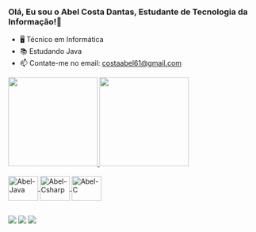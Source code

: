 ### Olá, Eu sou o Abel Costa Dantas, Estudante de Tecnologia da Informação!👋
- 🖥️ Técnico em Informática 
- 📚 Estudando Java
- 📫 Contate-me no email: costaabel61@gmail.com

<div align="justify">
  <a href="https://github.com/abeldantas019">
  <img height="180em" src="https://github-readme-stats.vercel.app/api?username=abeldantas019&show_icons=true&theme=darcula&include_all_commits=true&count_private=true"/>
  <img height="180em" src="https://github-readme-stats.vercel.app/api/top-langs/?username=abeldantas019&layout=compact&langs_count=7&theme=darcula"/>
</div>

<div style="display: inline_block"><br>
  <img align="center" alt="Abel-Java" height="50" width="60" <img src="https://cdn.jsdelivr.net/gh/devicons/devicon/icons/java/java-original-wordmark.svg"/> </img>
  <img align="center" alt="Abel-Csharp" height="50" width="60" <img src="https://cdn.jsdelivr.net/gh/devicons/devicon/icons/csharp/csharp-original.svg" /> </img>
  <img align="center" alt="Abel-C" height="50" width="60" <img src="https://cdn.jsdelivr.net/gh/devicons/devicon/icons/c/c-original.svg" /> </img>
</div>

 ##
 
</div>
  <a href="https://www.instagram.com/abel0dz9" target="_blank"><img src="https://img.shields.io/badge/Instagram-E4405F?style=for-the-badge&logo=instagram&logoColor=white" target="_blank"></a>
  <a href="https://www.linkedin.com/in/abel-costa-b57839207/" target="_blank"><img src="https://img.shields.io/badge/LinkedIn-0077B5?style=for-the-badge&logo=linkedin&logoColor=white" target="_blank"></a>
  <a href = "mailto:costaabel61@gmail.com"><img src="https://img.shields.io/badge/Gmail-D14836?style=for-the-badge&logo=gmail&logoColor=white" alvo ="_blank"></a>
</div>
